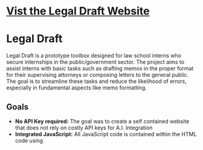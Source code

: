 # [Vist the Legal Draft Website](https://hhachem001.github.io/Legal_Tech/LandingPage.html)

# Legal Draft

Legal Draft is a prototype toolbox designed for law school interns who secure internships in the public/government sector. The project aims to assist interns with basic tasks such as drafting memos in the proper format for their supervising attorneys or composing letters to the general public. The goal is to streamline these tasks and reduce the likelihood of errors, especially in fundamental aspects like memo formatting.

## Goals

- **No API Key required:** The goal was to create a self contained website that does not rely on costly API keys for A.I. Integration
- **Integrated JavaScript:** All JavaScript code is contained within the HTML code using <script> tags and content delivery networks to simply file management
- **All code is client-side:** The features listed below do not rely on server-side processing. You can download this project and run it locally on your computer. The only downside is that it is only as fast as your computer and your internet speed. 
  
## Features

- **Document Drafting:** Legal Draft helps interns draft memos and letters in the correct format for legal communication.
  
- **AI Assistant:** The project includes an AI assistant to provide guidance and support in legal document creation.
  
- **AI Contract Evaluation Tools:** Legal Draft features AI tools for evaluating contracts, providing interns with valuable insights.

- **Inspiration from Docassemble:** Legal Draft draws inspiration from [Suffolk University Law School's Docassemble, developed by the Legal Innovation & Technology Lab](https://suffolklitlab.org/portfolio/).

- **Under Construction:** Additional features are still under development, including a database search feature to enhance the tool's capabilities.

## Technologies Used

- **AI Utilization:** The project leverages the [Transformer.js AI library](https://github.com/xenova/transformers.js) for AI functionality, enhancing the user experience.

- **Document Generation:** Legal Draft utilizes the [DOCXTemplater library](https://github.com/open-xml-templating/docxtemplater) for document generation, ensuring efficient and accurate document creation.
  
## New Features in Legal Draft Beta v11.023B

- Added loading indicator to the Legal Draft A.I. Chatbot
- Added error messages to indicate whether the A.I. model has been loaded into the browser cache
- Updated A.I. Pipeline on the feedback page from version 2.4.1 to version 2.8.0
- Added MD5 hash encryption to default login password
- Added redirect blockers to ensure that the user utilizes the official login page
- Added ready-status message to the chatbot so the user know when to proceed
- Added "Thinking..." status to the chatbot

## Current Known Issues in Legal Draft Beta v11.023B

- "Thinking..." status in the chatbot may not always appear on the page if the LLM was already loaded into browser cache upon first visit
- Downloading the A.I. Model causes the page to stutter / freeze
- ~~Page does not display loading status while A.I. is generating a response. User may be led to believe page is frozen while it is in fact generating a response~~ Fixed by adding a loading mechanism / visual feedback
- ~~Document generator may occasionally place "undefined" in document text instead of users text.~~ Fixed
- Tokenizer feature in the experimental contract summarizer does not properly re-assemble the generated output causing some words to be cut off at the beginning or end of a sentence.
- Authorization pop-up appears everytime the user goes back to the main-menu / redirect page

## Acknowledgments

- **Creator:** The Legal Draft website and the Legal Draft A.I. Bot Frontend was designed and created by Hashim Hachem.

- **Assistance:** Special thanks to GitHub Copilot for their assistance in the development process.
